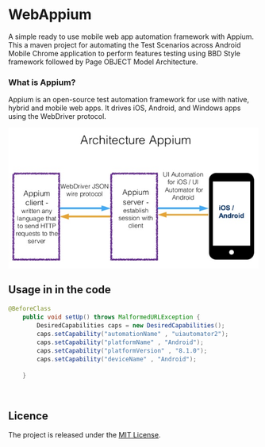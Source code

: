 # WebAppium
A simple ready to use mobile web app automation framework with Appium. This a maven project for automating the Test Scenarios across Android Mobile Chrome application to perform features testing using BBD Style framework followed by Page OBJECT Model Architecture.

### What is Appium?
Appium is an open-source test automation framework for use with native, hybrid and mobile web apps. 
It drives iOS, Android, and Windows apps using the WebDriver protocol.


<img src="1.png" alt="appium" align="middle" />

<br>

## Usage in in the code

```java
@BeforeClass
    public void setUp() throws MalformedURLException {
        DesiredCapabilities caps = new DesiredCapabilities();
        caps.setCapability("automationName" , "uiautomator2");
        caps.setCapability("platformName" , "Android");
        caps.setCapability("platformVersion" , "8.1.0");
        caps.setCapability("deviceName" , "Android");
       
    }
```

<br>

## Licence

The project is released under the [MIT License](LICENSE).
